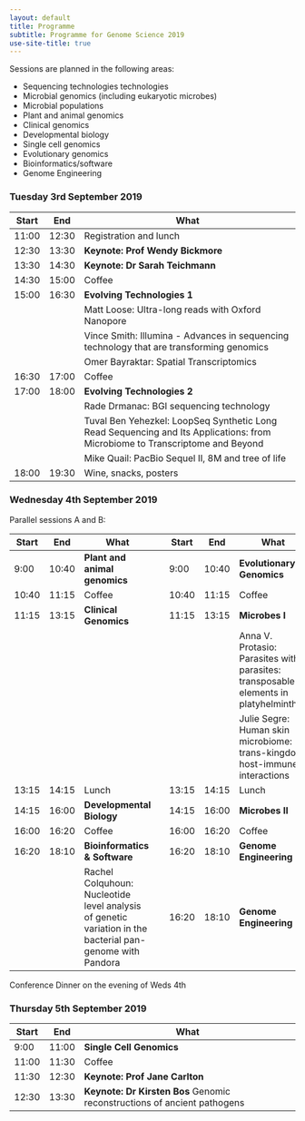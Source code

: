 ```yaml
---
layout: default
title: Programme
subtitle: Programme for Genome Science 2019
use-site-title: true
---
```


Sessions are planned in the following areas:

* Sequencing technologies technologies
* Microbial genomics (including eukaryotic microbes)
* Microbial populations
* Plant and animal genomics
* Clinical genomics
* Developmental biology
* Single cell genomics
* Evolutionary genomics
* Bioinformatics/software
* Genome Engineering


### Tuesday 3rd September 2019

| Start | End   | What                   |
|-------|-------|------------------------|
| 11:00 | 12:30 | Registration and lunch |
| 12:30 | 13:30 | __Keynote: Prof Wendy Bickmore__ |
| 13:30 | 14:30 | __Keynote: Dr Sarah Teichmann__ |
| 14:30 | 15:00 | Coffee                 |
| 15:00 | 16:30 | __Evolving Technologies 1__ |
|  |  | Matt Loose: Ultra-long reads with Oxford Nanopore |
|  |  | Vince Smith: Illumina - Advances in sequencing technology that are transforming genomics |
|  |  | Omer Bayraktar: Spatial Transcriptomics |
| 16:30 | 17:00 | Coffee                 |
| 17:00 | 18:00 | __Evolving Technologies 2__ |
|  |  | Rade Drmanac: BGI sequencing technology |
|  |  | Tuval Ben Yehezkel: LoopSeq Synthetic Long Read Sequencing and Its Applications: from Microbiome to Transcriptome and Beyond |
|  |  | Mike Quail: PacBio Sequel II, 8M and tree of life |
| 18:00 | 19:30 | Wine, snacks, posters  | 

### Wednesday 4th September 2019

Parallel sessions A and B:

| Start | End   | What                        |       | Start | End   | What       |
|-------|-------|-----------------------------|-------|-------|-------|------------|
| 9:00  | 10:40 | __Plant and animal genomics__   |       | 9:00  | 10:40 | __Evolutionary Genomics__ |
| 10:40 | 11:15 | Coffee                      |       | 10:40 | 11:15 | Coffee     |
| 11:15 | 13:15 | __Clinical Genomics__           |       | 11:15 | 13:15 | __Microbes I__ |
|       |       |                                 |       |       |       | Anna V. Protasio: Parasites within parasites: transposable elements in platyhelminthes |
|       |       |                                 |       |       |       | Julie Segre: Human skin microbiome: trans-kingdom, host-immune interactions  |
| 13:15 | 14:15 | Lunch                       |       | 13:15 | 14:15 | Lunch      |
| 14:15 | 16:00 | __Developmental Biology__       |       | 14:15 | 16:00 | __Microbes II__ |
| 16:00 | 16:20 | Coffee                      |       | 16:00 | 16:20 | Coffee     |
| 16:20 | 18:10 | __Bioinformatics & Software__   |       | 16:20 | 18:10 | __Genome Engineering__ |
|       |       | Rachel Colquhoun: Nucleotide level analysis of genetic variation in the bacterial pan-genome with Pandora  |       | 16:20 | 18:10 | __Genome Engineering__ |



Conference Dinner on the evening of Weds 4th

### Thursday 5th September 2019

| Start | End   | What             |
|-------|-------|------------------|
| 9:00  | 11:00 | __Single Cell Genomics__      |
| 11:00 | 11:30 | Coffee           |
| 11:30 | 12:30 | __Keynote: Prof Jane Carlton__ |
| 12:30 | 13:30 | __Keynote: Dr Kirsten Bos__ Genomic reconstructions of ancient pathogens |
